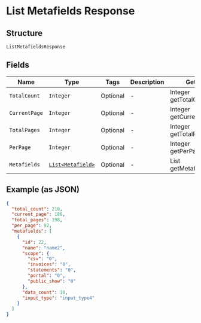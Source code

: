 
# List Metafields Response

## Structure

`ListMetafieldsResponse`

## Fields

| Name | Type | Tags | Description | Getter | Setter |
|  --- | --- | --- | --- | --- | --- |
| `TotalCount` | `Integer` | Optional | - | Integer getTotalCount() | setTotalCount(Integer totalCount) |
| `CurrentPage` | `Integer` | Optional | - | Integer getCurrentPage() | setCurrentPage(Integer currentPage) |
| `TotalPages` | `Integer` | Optional | - | Integer getTotalPages() | setTotalPages(Integer totalPages) |
| `PerPage` | `Integer` | Optional | - | Integer getPerPage() | setPerPage(Integer perPage) |
| `Metafields` | [`List<Metafield>`](../../doc/models/metafield.md) | Optional | - | List<Metafield> getMetafields() | setMetafields(List<Metafield> metafields) |

## Example (as JSON)

```json
{
  "total_count": 210,
  "current_page": 186,
  "total_pages": 198,
  "per_page": 92,
  "metafields": [
    {
      "id": 22,
      "name": "name2",
      "scope": {
        "csv": "0",
        "invoices": "0",
        "statements": "0",
        "portal": "0",
        "public_show": "0"
      },
      "data_count": 10,
      "input_type": "input_type4"
    }
  ]
}
```

